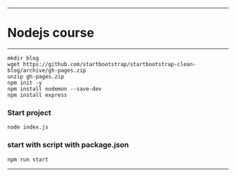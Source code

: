 ***
#  __Nodejs course__

***
```
mkdir blog
wget https://github.com/startbootstrap/startbootstrap-clean-blog/archive/gh-pages.zip
unzip gh-pages.zip
npm init -y
npm install nodemon --save-dev
npm install express
```
### __Start project__
```
node index.js
```
### __start with script with package.json__

```
npm run start
```
***